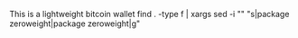 This is a lightweight bitcoin wallet
find . -type f | xargs sed -i "" "s|package zeroweight|package zeroweight|g"
